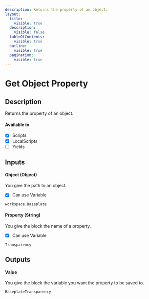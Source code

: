 ```yaml
---
description: Returns the property of an object.
layout:
  title:
    visible: true
  description:
    visible: false
  tableOfContents:
    visible: true
  outline:
    visible: true
  pagination:
    visible: true
---
```


# Get Object Property

## Description

Returns the property of an object.

#### Available to

* [x] Scripts
* [x] LocalScripts
* [ ] Yields

## Inputs

#### Object (Object)

You give the path to an object.

* [x] Can use Variable

```
workspace.Baseplate
```

#### Property (String)

You give the block the name of a property.

* [x] Can use Variable

```
Transparency
```

## Outputs

#### Value

You give the block the variable you want the property to be saved to.

```
BaseplateTransparency
```
